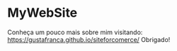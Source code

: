 # MyWebSite
Conheça um pouco mais sobre mim visitando:
https://gustafranca.github.io/siteforcomerce/
Obrigado!
